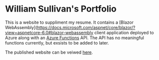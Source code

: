 # William Sullivan's Portfolio

This is a website to suppliment my resume. It contains a [Blazor WebAssembly](https://docs.microsoft.com/aspnet/core/blazor/?view=aspnetcore-6.0#blazor-webassembly client application deployed to Azure along with an [Azure Functions](https://docs.microsoft.com/azure/azure-functions/functions-overview) API. The API has no meaningful functions currently, but exsists to be added to later.

The published website can be veiwed [here](https://www.williamsullivan.dev/).
